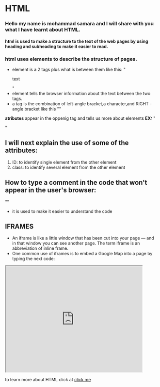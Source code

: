# HTML

### Hello my name is mohammad samara and I will share with you what I have learnt about HTML.

#### html is used to make a structure to the text of the web pages by using heading and subheading to make it easier to read.

### html uses elements to describe the structure of pages.

  * element is a 2 tags plus what is between them like this: " <p>text</p> "
  * element tells the browser information about the text between the two tags.
  * a tag is the combination of left-angle bracket,a character,and RIGHT -angle bracket like this "<a>"

**atributes** appear in the oppenig tag and tells us more about elements
**EX:** " <p lang="en-us"> "

## I will next explain the use of some of the attributes:

1. ID: to identify single element from the other element
2. class: to identify several element from the other element

## How to type a comment in the code that won't appear in the user's browser:

"<!-- your comment -->"
- it is used to make it easier to understand the code

## IFRAMES
- An iframe is like a little window that has been cut into your page — and in that window you can see another page. The term iframe is an abbreviation of inline frame.
- One common use of iframes is to embed a Google Map into a page by typing the next code:
<iframe
width="450"
height="350"
src="http://maps.google.co.uk/maps?q=moma+new+york
&amp;output=embed">
</iframe>

to learn more about HTML click at [click me](https://www.w3schools.com/whatis/whatis_html.asp)